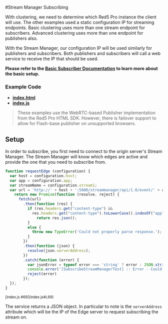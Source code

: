 #Stream Manager Subscribing

With clustering, we need to determine which Red5 Pro instance the client will use. The other examples used a static configuration IP for streaming endpoints. Basic clustering uses more than one stream endpoint for subscribers. Advanced clustering uses more than one endpoint for publishers also.

With the Stream Manager, our configuration IP will be used similarly for publishers and subscribers. Both publishers and subscribers will call a web service to receive the IP that should be used.

**Please refer to the [Basic Subscriber Documentation](../subscribe/README.md) to learn more about the basic setup.**

### Example Code
- **[index.html](index.html)**
- **[index.js](index.js)**

> These examples use the WebRTC-based Publisher implementation from the Red5 Pro HTML SDK. However, there is failover support to allow for Flash-base publisher on unsupported browsers.

## Setup
In order to subscribe, you first need to connect to the origin server's Stream Manager. The Stream Manager will know which edges are active and provide the one that you need to subscribe from.

```js
function requestEdge (configuration) {
  var host = configuration.host;
  var app = configuration.app;
  var streamName = configuration.stream1;
  var url = 'http://' + host + ':5080/streammanager/api/1.0/event/' + app + '/' + streamName + '?action=subscribe';
    return new Promise(function (resolve, reject) {
      fetch(url)
        .then(function (res) {
          if (res.headers.get("content-type") &&
            res.headers.get("content-type").toLowerCase().indexOf("application/json") >= 0) {
              return res.json();
          }
          else {
            throw new TypeError('Could not properly parse response.');
          }
        })
        .then(function (json) {
          resolve(json.serverAddress);
        })
        .catch(function (error) {
          var jsonError = typeof error === 'string' ? error : JSON.stringify(error, null, 2)
          console.error('[SubscribeStreamManagerTest] :: Error - Could not request Edge IP from Stream Manager. ' + jsonError)
          reject(error)
        });
  });
}
```


<sup>
[index.js #69](index.js#L69)
</sup>

The service returns a JSON object. In particular to note is the `serverAddress` attribute which will be the IP of the Edge server to request subscribing the stream on.
